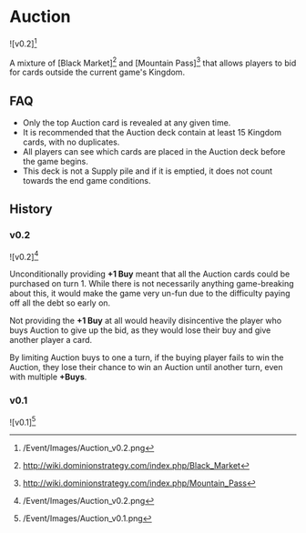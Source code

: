 # Auction

![v0.2][^2]

A mixture of [Black Market][^3] and [Mountain Pass][^4] that allows players
to bid for cards outside the current game's Kingdom.

## FAQ

- Only the top Auction card is revealed at any given time.
- It is recommended that the Auction deck contain at least 15 Kingdom cards,
with no duplicates.
- All players can see which cards are placed in the Auction deck before the
game begins.
- This deck is not a Supply pile and if it is emptied, it does not count
towards the end game conditions.

## History

### v0.2

![v0.2][^2]

Unconditionally providing **+1 Buy** meant that all the Auction cards could
be purchased on turn 1. While there is not necessarily anything game-breaking
about this, it would make the game very un-fun due to the difficulty paying
off all the debt so early on.

Not providing the **+1 Buy** at all would heavily disincentive the player who
buys Auction to give up the bid, as they would lose their buy and give
another player a card.

By limiting Auction buys to one a turn, if the buying player fails to win the Auction, they lose their chance to win an Auction until another turn, even with multiple **+Buys**.

### v0.1

![v0.1][^1]

[^1]: /Event/Images/Auction_v0.1.png
[^2]: /Event/Images/Auction_v0.2.png
[^3]: http://wiki.dominionstrategy.com/index.php/Black_Market
[^4]: http://wiki.dominionstrategy.com/index.php/Mountain_Pass
